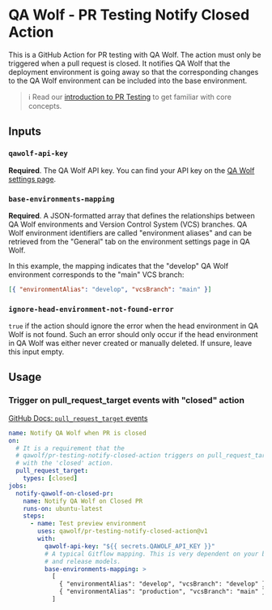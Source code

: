 # QA Wolf - PR Testing Notify Closed Action

This is a GitHub Action for PR testing with QA Wolf. The action must only be triggered when a pull request is closed. It notifies QA Wolf that the deployment environment is going away so that the corresponding changes to the QA Wolf environment can be included into the base environment.

> ℹ️ Read our [introduction to PR Testing](https://qawolf.notion.site/VCS-Branch-Testing-45be5d10d93249aeb8c1f995d26356ec?pvs=4) to get familiar with core concepts.

## Inputs

### `qawolf-api-key`

**Required**. The QA Wolf API key. You can find your API key on the [QA Wolf settings page](https://app.qawolf.com/settings).

### `base-environments-mapping`

**Required**. A JSON-formatted array that defines the relationships between QA Wolf environments and Version Control System (VCS) branches. QA Wolf environment identifiers are called "environment aliases" and can be retrieved from the "General" tab on the environment settings page in QA Wolf.

In this example, the mapping indicates that the "develop" QA Wolf environment corresponds to the "main" VCS branch:

```json
[{ "environmentAlias": "develop", "vcsBranch": "main" }]
```

### `ignore-head-environment-not-found-error`

`true` if the action should ignore the error when the head environment in QA Wolf is not found. Such an error should only occur if the head environment in QA Wolf was either never created or manually deleted. If unsure, leave this input empty.

## Usage

### Trigger on pull_request_target events with "closed" action

[GitHub Docs: `pull_request_target` events](https://docs.github.com/en/actions/using-workflows/events-that-trigger-workflows#pull_request_target)

```yaml
name: Notify QA Wolf when PR is closed
on:
  # It is a requirement that the
  # qawolf/pr-testing-notify-closed-action triggers on pull_request_target,
  # with the 'closed' action.
  pull_request_target:
    types: [closed]
jobs:
  notify-qawolf-on-closed-pr:
    name: Notify QA Wolf on Closed PR
    runs-on: ubuntu-latest
    steps:
      - name: Test preview environment
        uses: qawolf/pr-testing-notify-closed-action@v1
        with:
          qawolf-api-key: "${{ secrets.QAWOLF_API_KEY }}"
          # A typical Gitflow mapping. This is very dependent on your branching
          # and release models.
          base-environments-mapping: >
            [
              { "environmentAlias": "develop", "vcsBranch": "develop" },
              { "environmentAlias": "production", "vcsBranch": "main" }
            ]
```
